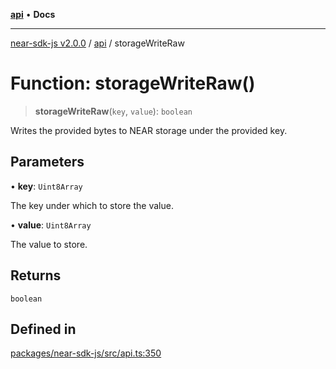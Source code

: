 [**api**](../README.md) • **Docs**

***

[near-sdk-js v2.0.0](../../packages.md) / [api](../README.md) / storageWriteRaw

# Function: storageWriteRaw()

> **storageWriteRaw**(`key`, `value`): `boolean`

Writes the provided bytes to NEAR storage under the provided key.

## Parameters

• **key**: `Uint8Array`

The key under which to store the value.

• **value**: `Uint8Array`

The value to store.

## Returns

`boolean`

## Defined in

[packages/near-sdk-js/src/api.ts:350](https://github.com/dim-daskalov/near-sdk-js/blob/c95f5e9eab115df82feb9d8dca403e7b9c8c9534/packages/near-sdk-js/src/api.ts#L350)
